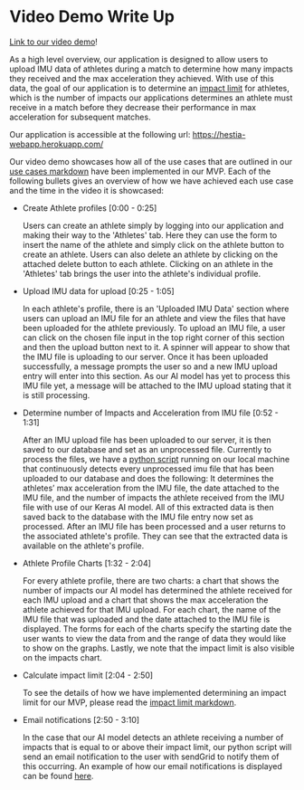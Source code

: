 # Video Demo Write Up

[Link to our video demo](./Video_CSC491.mp4)!

As a high level overview, our application is designed to allow users to upload IMU data of athletes during a match to determine how many impacts they received and the max acceleration they achieved. With use of this data, the goal of our application is to determine an [impact limit](./impact_limit.md) for athletes, which is the number of impacts our applications determines an athlete must receive in a match before they decrease their performance in max acceleration for subsequent matches.

Our application is accessible at the following url: https://hestia-webapp.herokuapp.com/

Our video demo showcases how all of the use cases that are outlined in our [use cases markdown](./use_cases.md) have been implemented in our MVP. Each of the following bullets gives an overview of how we have achieved each use case and the time in the video it is showcased:

- Create Athlete profiles [0:00 - 0:25]
  
  Users can create an athlete simply by logging into our application and making their way to the 'Athletes' tab. Here they can use the form to insert the name of the athlete and simply click on the athlete button to create an athlete. Users can also delete an athlete by clicking on the attached delete button to each athlete. Clicking on an athlete in the 'Athletes' tab brings the user into the athlete's individual profile.

- Upload IMU data for upload [0:25 - 1:05]
  
  In each athlete's profile, there is an 'Uploaded IMU Data' section where users can upload an IMU file for an athlete and view the files that have been uploaded for the athlete previously. To upload an IMU file, a user can click on the chosen file input in the top right corner of this section and then the upload button next to it. A spinner will appear to show that the IMU file is uploading to our server. Once it has been uploaded successfully, a message prompts the user so and a new IMU upload entry will enter into this section. As our AI model has yet to process this IMU file yet, a message will be attached to the IMU upload stating that it is still processing.

- Determine number of Impacts and Acceleration from IMU file [0:52 - 1:31]
  
  After an IMU upload file has been uploaded to our server, it is then saved to our database and set as an unprocessed file. Currently to process the files, we have a [python script](../ai_model/main.py) running on our local machine that continuously detects every unprocessed imu file that has been uploaded to our database and does the following: It determines the athletes’ max acceleration from the IMU file, the date attached to the IMU file, and the number of impacts the athlete received from the IMU file with use of our Keras AI model. All of this extracted data is then saved back to the database with the IMU file entry now set as processed. After an IMU file has been processed and a user returns to the associated athlete's profile. They can see that the extracted data is available on the athlete's profile.

- Athlete Profile Charts [1:32 - 2:04]
  
  For every athlete profile, there are two charts: a chart that shows the number of impacts our AI model has determined the athlete received for each IMU upload and a chart that shows the max acceleration the athlete achieved for that IMU upload. For each chart, the name of the IMU file that was uploaded and the date attached to the IMU file is displayed. The forms for each of the charts specify the starting date the user wants to view the data from and the range of data they would like to show on the graphs. Lastly, we note that the impact limit is also visible on the impacts chart.

- Calculate impact limit [2:04 - 2:50]
  
  To see the details of how we have implemented determining an impact limit for our MVP, please read the [impact limit markdown](./impact_limit.md).

- Email notifications [2:50 - 3:10]
  
  In the case that our AI model detects an athlete receiving a number of impacts that is equal to or above their impact limit, our python script will send an email notification to the user with sendGrid to notify them of this occurring. An example of how our email notifications is displayed can be found [here](./email.PNG).



